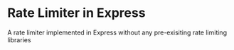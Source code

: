 # Rate Limiter in Express

A rate limiter implemented in Express without any pre-exisiting rate limiting libraries
